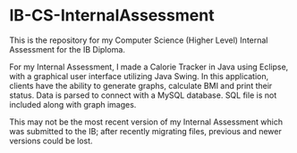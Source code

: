 # IB-CS-InternalAssessment
This is the repository for my Computer Science (Higher Level) Internal Assessment for the IB Diploma. 

For my Internal Assessment, I made a Calorie Tracker in Java using Eclipse, with a graphical user interface utilizing Java Swing. In this application, clients have the ability to generate graphs, calculate BMI and print their status. 
Data is parsed to connect with a MySQL database. SQL file is not included along with graph images. 

This may not be the most recent version of my Internal Assessment which was submitted to the IB; after recently migrating files, previous and newer versions could be lost. 
